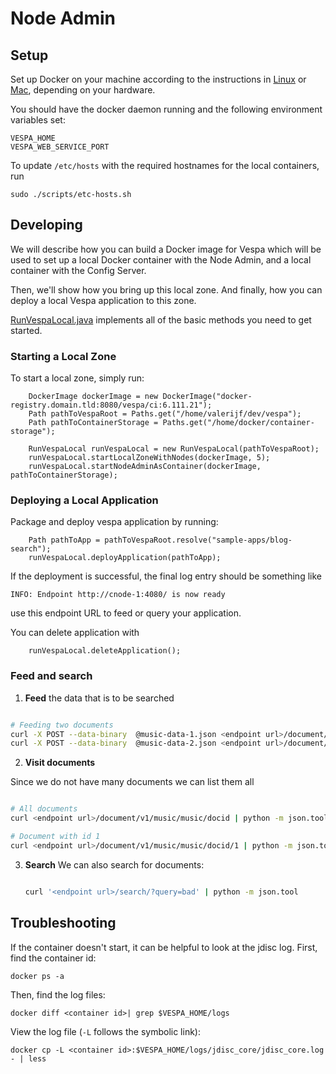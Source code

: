 # Node Admin

## Setup

Set up Docker on your machine according to the instructions in [Linux](README_LINUX.md) or [Mac](README_MAC.md), depending on your hardware.

You should have the docker daemon running and the following environment variables set:
```
VESPA_HOME
VESPA_WEB_SERVICE_PORT
```

To update `/etc/hosts` with the required hostnames for the local containers, run
```
sudo ./scripts/etc-hosts.sh
```

## Developing

We will describe how you can build a Docker image for Vespa which will be used
to set up a local Docker container with the Node Admin, and a local container
with the Config Server.

Then, we'll show how you bring up this local zone. And finally, how you can
deploy a local Vespa application to this zone.

[RunVespaLocal.java](src/test/java/com/yahoo/vespa/hosted/node/admin/docker/RunVespaLocal.java) 
implements all of the basic methods you need to get started.

### Starting a Local Zone

To start a local zone, simply run:
```
    DockerImage dockerImage = new DockerImage("docker-registry.domain.tld:8080/vespa/ci:6.111.21");
    Path pathToVespaRoot = Paths.get("/home/valerijf/dev/vespa");
    Path pathToContainerStorage = Paths.get("/home/docker/container-storage");

    RunVespaLocal runVespaLocal = new RunVespaLocal(pathToVespaRoot);
    runVespaLocal.startLocalZoneWithNodes(dockerImage, 5);
    runVespaLocal.startNodeAdminAsContainer(dockerImage, pathToContainerStorage);
```

### Deploying a Local Application

Package and deploy vespa application by running:

```
    Path pathToApp = pathToVespaRoot.resolve("sample-apps/blog-search");
    runVespaLocal.deployApplication(pathToApp);
```
If the deployment is successful, the final log entry should be something like 
```
INFO: Endpoint http://cnode-1:4080/ is now ready
```
use this endpoint URL to feed or query your application.

You can delete application with

```
    runVespaLocal.deleteApplication();
```

### Feed and search
 1. **Feed** the data that is to be searched
 ```sh

 # Feeding two documents
 curl -X POST --data-binary  @music-data-1.json <endpoint url>/document/v1/music/music/docid/1 | python -m json.tool
 curl -X POST --data-binary  @music-data-2.json <endpoint url>/document/v1/music/music/docid/2 | python -m json.tool

  ```

 2. **Visit documents**

 Since we do not have many documents we can list them all
 ```sh

 # All documents
 curl <endpoint url>/document/v1/music/music/docid | python -m json.tool

 # Document with id 1
 curl <endpoint url>/document/v1/music/music/docid/1 | python -m json.tool

  ```

 3. **Search**
 We can also search for documents:
    ```sh

    curl '<endpoint url>/search/?query=bad' | python -m json.tool


    ```

## Troubleshooting

If the container doesn't start, it can be helpful to look at the jdisc log. First, find the container id:
```
docker ps -a
```

Then, find the log files:
```
docker diff <container id>| grep $VESPA_HOME/logs
```

View the log file (`-L` follows the symbolic link):
```
docker cp -L <container id>:$VESPA_HOME/logs/jdisc_core/jdisc_core.log - | less
```

